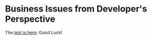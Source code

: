 Business Issues from Developer's Perspective
======

The [test is here](tests/businessandlegaldevelopers.htm). Good Luck!